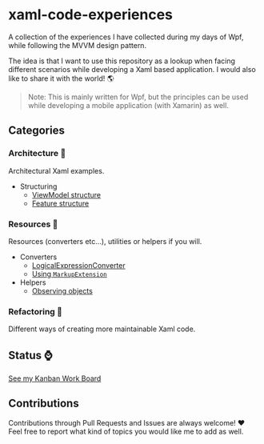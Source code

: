# xaml-code-experiences
A collection of the experiences I have collected during my days of Wpf, while following the MVVM design pattern.

The idea is that I want to use this repository as a lookup when facing different scenarios while developing a Xaml based application. I would also like to share it with the world! :earth_americas:

> Note: This is mainly written for Wpf, but the principles can be used while developing a mobile application (with Xamarin) as well.

## Categories

### Architecture :office:

Architectural Xaml examples.
* Structuring
    * [ViewModel structure](xaml.experiences/architecture/structuring/viewmodelbased)
    * [Feature structure](xaml.experiences/architecture/structuring/featurebased)

### Resources :hammer:

Resources (converters etc...), utilities or helpers if you will.
* Converters
    * [LogicalExpressionConverter](xaml.experiences/resources/converters/logicalexpressionconverter)
    * [Using `MarkupExtension`](xaml.experiences/resources/converters/markupextension)
* Helpers
    * [Observing objects](xaml.experiences/resources/helpers/observingobjects)

### Refactoring :wrench:

Different ways of creating more maintainable Xaml code.

## Status :watch:

[See my Kanban Work Board](https://github.com/haavamoa/xaml-code-experiences/projects/1) 

## Contributions

Contributions through Pull Requests and Issues are always welcome! ❤️ Feel free to report what kind of topics you would like me to add as well. 
